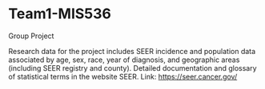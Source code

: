 # Team1-MIS536
Group Project

Research data for the project includes SEER incidence and population data associated by age, sex, race, year of diagnosis, and geographic areas (including SEER registry and county). Detailed documentation and glossary of statistical terms in the website SEER. 
Link: https://seer.cancer.gov/ 

